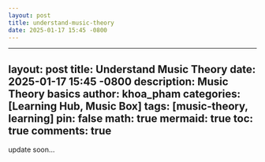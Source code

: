 ```yaml
---
layout: post
title: understand-music-theory
date: 2025-01-17 15:45 -0800
---
```


---
layout: post
title: Understand Music Theory
date: 2025-01-17 15:45 -0800
description: Music Theory basics
author: khoa_pham
categories: [Learning Hub, Music Box]
tags: [music-theory, learning]
pin: false
math: true
mermaid: true
toc: true
comments: true
---

update soon...